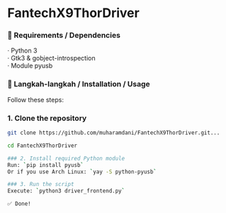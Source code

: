 # FantechX9ThorDriver

### 🔧 Requirements / Dependencies

· Python 3  
· Gtk3 & gobject-introspection  
· Module pyusb  

### 🚀 Langkah-langkah / Installation / Usage

Follow these steps:

### 1. Clone the repository
```bash
git clone https://github.com/muharamdani/FantechX9ThorDriver.git...

cd FantechX9ThorDriver

### 2. Install required Python module  
Run: `pip install pyusb`  
Or if you use Arch Linux: `yay -S python-pyusb`

### 3. Run the script  
Execute: `python3 driver_frontend.py`

✅ Done!

